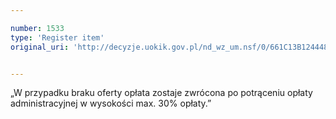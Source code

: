 ```yaml
---

number: 1533
type: 'Register item'
original_uri: 'http://decyzje.uokik.gov.pl/nd_wz_um.nsf/0/661C13B124448BF7C125750F00364794?OpenDocument'


---
```


„W przypadku braku oferty opłata zostaje zwrócona po potrąceniu opłaty administracyjnej w wysokości max. 30% opłaty.”
